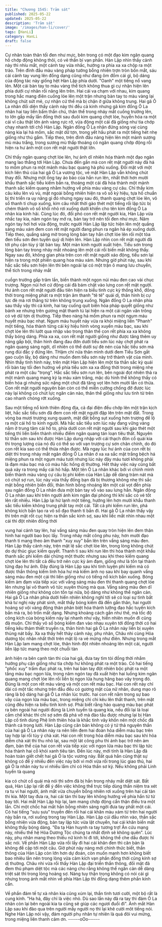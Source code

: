 ```yaml
---
title: "Chương 1545: Trảm sát"
published: 2025-05-22
updated: 2025-05-22
description: 'Trảm sát'
image: '/images/han-li/cover/'
tags: [HanLi]
category: HanLi
draft: false
---
```


Cự nhân toàn thân tối đen như mực, bên trong có một đạo kim
ngân quang hồ chớp động không thôi, có vẻ thần bí vạn phần.
Hàn Lập nhìn thấy cảnh này thì nhíu mắt, một cánh tay vừa nhấc,
hướng ra phía xa xa chộp ra một trảo.
Trên đỉnh đầu màu vàng pháp tướng bỗng nhiên trợn tròn bốn
mắt, sáu cái cánh tay vung lên đồng dạng cũng như đang ôm
đồm cái gì, bộ dáng của động tác này giống hệt Hàn Lập phía
dưới.
"Oanh" một tiếng nổ vang lên.
Một cái bàn tay to màu vàng thể tích không thua gì cự nhận hiện
lên phía dưới cự nhân rồi nâng lên trên.
Hai cái va chạm với nhau, kim quang trong hắc mang điên cuồng
lóe lên một trận nhưng bàn tay to màu vàng lại không chút sứt
mẻ, cự nhận cứ thế mà bị chặn ở giữa không trung.
Hai gã Ô La nhân đối diện thấy cảnh này thì đều cả kinh nhưng
gã kim đồng Ô La nhân hai tay liền bấm thần chú, thân thể trong
nháy mắt cuồng trướng lên, to lớn gấp mấy lần đồng thời sau
đuôi kim quang chợt lóe, huyễn hóa ra một cái vĩ câu thật lớn ánh
vàng rực rỡ, vừa động một cái đã giống như tia chớp chạy nhanh
tới chỗ Hàn Lập.
Ngân đồng Ô La nhân đứng sóng vai cùng nàng kia lại há mồm,
sắc mặt dữ tợn, trong yết hầu phát ra một tiếng hét nhẹ giống như
thú gầm.
Tiếp theo, trên đỉnh đầu nàng hiện lên một mảnh sương mù màu
trắng, trong sương mù thấp thoáng có ngân quang chớp động rồi
hiện ra hư ảnh một con rết mặt người thật lớn.

Chỉ thấy ngân quang chợt lóe lên, hư ảnh dĩ nhiên hóa thành một
đạo ngân mang lao thẳng tới Hàn Lập. Chưa đến gần mà con rết
mặt người này đã há to mồm phun ra một mảnh màu bạc quang
hà phủ xuống.
Đối mặt với một kích liên thủ của hai gã Ô La vương tộc, vẻ mặt
Hàn Lập vẫn không chút thay đổi.
Nhưng một ống tay áo bào của hắn run lên, nhất thời hơn mười
khẩu thanh sắc tiểu kiếm bắn ra, thoáng một cái đã hóa thành một
mảnh thanh sắc kiếm quang nhằm hướng về phía màu vàng cự
câu.
Chỉ thấy kim câu kêu lên vù vù, mặt ngoài bỗng nhiên hiện ra vô
số ký hiệu, tựa hồ chuẩn bị thi triển ra uy năng gì đó nhưng ngay
sau đó, thanh quang chợt lóe lên, vô số thanh ti chụp xuống, kim
câu nhất thời gào thét một tiếng rồi lập tức bị chém thành vô số
khối nhỏ rơi xuống dưới khiến cho tên kim đồng Ô La nhân kia
kinh hãi.
Cùng lúc đó, đối phó con rết mặt người kia, Hàn Lập vừa nhấc tay
kia, năm ngón tay mở ra, bàn tay trở nên tối đen như mực. Năm
ngón tay hơi hơi vừa động, trước người Hàn Lập lập tức hiện lên
một quầng sáng màu xám đem con rết mặt người đang phun ra
ngân hà ép xuống dưới. Tiếp theo, quầng sáng mờ trong lòng bàn
tay hắn chợt lóe lên rồi một tòa đen tiểu sơn đen tuyền quỷ dị hiện
lên. Hàn Lập nhìn con rết mặt người đã tới phụ cận tùy ý lật bàn
tay.
Một màn kinh người xuất hiện.
Tiểu sơn trong lòng bàn tay trong nháy mắt nhoáng lên một cái rồi
biến mất không thấy.
Ngay sau đó, không gian phía trên con rết mặt người xáo động,
tiểu sơn lại hiện ra trong một phiến quang hoa màu xám.
Nhưng giờ phút này, sau khi hắc sắc tiểu sơn hiện lên thì bên
ngoài lại có một trận ô mang lưu chuyển, thể tích trong nháy mắt

cuồgn trướng gấp trăm lần, biến thành một ngọn núi màu đen cao
vài chục trượng.
Ngọn núi hơi cử động cái đã bám chặt vào lưng con rết mặt
người.
Hư ảnh con rết mặt người đầu tiên hiện ra biểu tình cực kỳ thống
khổ, đồng thời trong miệng phát ra một trận âm thanh "tê tê" quái
dị, thân hình bị cự lực đè mà rơi thẳng từ trên không trung xuống.
Ngân đồng O La nhân phía sau thấy vậy thì cả kinh, hai tay cuống
quít biến hóa pháp quyết giống như bánh xe nhưng trên gương
mặt thanh tú lại hiện ra một cái ngân văn trông có vẻ dữ tợn dị
thường.
Tiếp theo nàng há mồm phun ra một ngụm máu huyết màu bạc
nhạt. Ngụm máu huyết này vừa ra khỏi miệng liền "Phanh" một
tiếng, hóa thành từng cái ký hiệu hình vòng xuyến màu bạc, sau
khi chợt lóe lên thì lướt qua nhập vào trong thân thể con rết phía
xa xa không thấy bóng dáng.
Phía xa xa, con rết mặt người giống như được tăng thêm uy năng
gấp bội, thân hình đang đau đớn dưới tiểu sơn lúc này chợt phát
ra ngân quang sáng ngời, dĩ nhiên có thể dưới sự đè nén của hắc
tiểu sơn mà rung đùi đắc ý đứng lên. THậm chí nửa thân mình
dưới đem Tiểu Sơn gắt gao cuộn lấy, bộ dáng như muốn đem tiểu
sơn này trở thành vật của mình.
Nhìn thấy tình hình này, trên mặt Hàn Lập hiện lên một tia thần
sắc kỳ quái rồi bàn tay tối đen hướng về phía tiểu sơn xa xa đồng
thời trong miệng nhẹ phát ra một câu "trọng".
Hắc sắc tiểu sơn run lên, bên ngoài đọt nhiên thả ra một mảnh
quang mang kỳ lạ màu xám trắng, mặc dù hình thể không thấy có
biến hóa gì nhưng sức nặng một chút đã tăng vọt lên hơn mười
lần có thừa.
Con rết mặt người nguyên bản còn có thể miễn cưỡng chống đỡ
được lúc này lại không có chút lực ngăn cản nào, thân thể giống
như lưu tinh từ trên cao nhanh chóng rớt xuống.

Sau một tiếng nổ kinh thiên động địa, cả đại điện đều chớp lên
một trận kịch liệt, hắc sắc tiểu sơn đã đem con rết mặt người đập
lên trên mặt đất.
Trong vòng ba mươi trượng xung quanh, mặt đất bỗng sụt xuống
hơn trượng để lộ ra một cái hố to kinh người.
Mà hắc sắc tiểu sơn lúc này đang vững vàng nằm ở trung tâm cái
hố to, phía dưới con rết mặt người sau khi gào thét một tiếng thì
liền biến thành nhiều điểm ngân quang tán loạn tiêu thất.
Nguyên từ thần sơn sau khi được Hàn Lập dung nhập với cái
thạch đôn cổ quái kia thì trọng lượng của nó đủ có thể so với vạn
trượng cự sơn chân chính, do đó con rết kia sao có thể thừa nhận
được.
Mà ngay lúc hư ảnh của con rết bị diệt thì trong nháy mắt ngân
đồng Ô La nhân ở xa xa sắc mặt trắng bệch há miệng phun ra
một ngụm máu tươi nhưng lúc này đây máu tươi không phải là
đạm màu bạc mà có màu hắc hồng dị thường.
Hết thảy việc này cũng bất quá xảy ra trong mấy cái hô hấp.
Một tên Ô La nhân khác bởi vì chính mình biến thành màu vàng
cự câu bị phi kiếm của Hàn Lập dễ dàng trảm nát mà có chút sợ
run, lúc này vừa thấy đồng bạn đã bị thương không nhẹ thì sắc
mặt bỗng nhiên biến đổi, thân hình bỗng nhoáng lên một cái vọt
đến phía sau ngân đồng Ô La nhân đưa một bàn tay vỗ vào sau
lưng hắn.
Ngân đồng Ô La nhân sau khi trên người ánh kim ngân đại phóng
thì khí sắc có vẻ tốt lên rất nhiều.
Hàn Lập lại hừ lạnh một tiếng, hướng lên hơn mười khẩu thanh
sắc tiểu kiếm không trung phất tay một cái. Tất cả phi kiếm run
lên, phá không kích bắn tạo ra vô số đạo thanh ti bắn đi.
Hai gã Ô La nhân thấy vậy thì trên mặt rốt cục hiện ra thần sắc
kinh sợ, sau khi liếc mắt nhìn nhau một cái thì đột nhiên đồng thời

vung hai cánh tay lên, hai vầng sáng màu đen quay tròn hiện lên
đem thân hình hai người bao bọc lấy.
Trong nháy mắt công phu này, hơn mười đạo thanh ti mang theo
âm thanh "xuy xuy" bắn lên trên vầng sáng màu đen. Hàn Lập
thấy cảnh này, trên mặt lệ sắc chợt lóe lên, trong lòng không chút
do dự thúc giục kiếm quyết.
Thanh ti sau khi run lên thì hóa thành một khẩu thanh sắc phi
kiếm dài chừng một thước nhưng sau khi theo kiếm quang chợt
lóe lên thì tất cả đều trở nên cực kỳ ảm đạm, giống như là tồn tại
thành từng đạo hư ảnh.
Đây đúng là Hàn Lập sau khi tinh luyện phi kiếm mà có được thần
thông kiếm linh hóa hư mà kiếm ảnh nọ sau khi bay quanh vầng
sáng màu đen một cái thì liền giống như có tiếng nổ kích bắn
xuống.
Bóng kiếm ảm đạm vừa tiếp xúc với vầng sáng màu đen thì thanh
quang chợt lóe lên nhưng lại vô thanh vô tức xuyên thủng mà
qua. Vầng sáng màu đen dĩ nhiên giống như không còn tồn tại
nữa, bộ dáng như không thể ngăn cản.
Hai gã Ô La nhân phía dưới hiển nhiên không nghĩ tới sẽ có loại
sự tình bất khả tư nghị này phát sinh, mắt thấy bóng kiếm đã đến
gần thân, hai người hoảng sợ vội vàng động thân phân biệt hóa
thành lưỡng đạo hắc tuyến kích bắn mà ra, bỏ trốn mất dạng.
Nhưng khoảng cách gần như thế, mà tốc độ công kích của bóng
kiếm này lại nhanh như vậy, hiển nhiên muốn đi cũng đã muộn.
Chỉ thấy vô số bóng kiếm đan vào nhau xuyên tới đồng thời có hai
tiếng kêu thảm thiết truyền ra, thân hình hai gã Ô La nhân này liền
bị xuyên thủng nát bấy.
Xa xa thấy hết thảy cảnh này, phụ nhân, Châu nhi cùng Hỏa
dương tộc nhân nhất thời trên mặt lộ ra vẻ mừng như điên.
Nhưng trong mắt Hàn Lập lam mang chợt lóe, thân hình đột nhiên
nhoáng lên một cái, người liền lập tức mang theo một chuỗi tàn

ảnh hiện ra bên cạnh tàn thi của hai gã, đưa tay tìm tòi đồng thời
nhắm hướng phụ cận giống như tia chớp hư không phát ra một
trảo.
Có hai tiếng "phốc xuy" trầm đục phát ra, trên hai bàn tay đột
nhiên bộc phát ra một tầng màu bạc ngọn lửa, trong năm ngón
tay đã xuất hiện hai luồng kim ngân quang mang chợt lóe lên rồi
liền bị ngọn lửa hung hăng bao vây trong đó.
Đúng là một con rết màu vàng và một con rết màu bạc.
Hai con rết này chỉ dài có một tấc nhưng trên đầu đều có gương
mặt của nữ nhân, dung mạo rõ ràng là bộ dáng hai gã Ô La nhân
lúc trước.
hai con rết nằm trong sự bao vây của ngọn lửa màu bạc, trong
miệng chi chi kêu lên thất thanh, trên mặt cũng đều hiện ra biểu
tình kinh sợ.
Phải biết rằng hào quang màu bạc phát ra bên ngoài hai người
đúng là Linh tuyền tà quang kia, nếu đổi lại là loại cấm chế khác
thì chỉ sợ sớm đã phá vỡ mà đào tẩu được nhưng lại bị Hàn Lập
cố tình dùng Phệ linh thiên hỏa là khắc tinh vây khốn nên một
chốc đã thành cá trong lưới.
Hàn Lập cũng căn bản không có ý tứ thả nguyên thần của hai gã
Ô La nhân này ra nên liền đem hai đoàn hỏa diễm màu bạc trên
tay hợp lại rồi tùy ý chà xát.
Hai con rết trong hỏa diễm màu bạc sau khi hỏa diễm chà xát thì
thu nhỏ lại, sau một lát công phu thì ánh bạc trở nên ảm đạm, bản
thể của hai con rết vừa tiếp xúc với ngọn lửa màu bạc thì lập tức
hóa thành hai cỗ khói xanh tiêu tán.
Đến lúc này, mới tính là Hàn Lập đã hoàn toàn giết chết hai gã Ô
la tộc vương này.
Bất quá hắn cũng thật sự không có để ý nhiều đến việc này bởi vì
mới vừa rồi trong lúc giao thủ, hai gã Ô la nhân này tu vi nhiều
lắm chỉ có Hóa thần sơ kỳ. Nếu không phải Linh tuyền tà quang

kia có chút cổ quái mà nói thì sớm đã bị hắn trong nháy mắt diệt
sát.
Bất quá, Hàn Lập lại rất để ý đến việc không thể trực tiếp dùng
thần niệm tra xét ra tu vi hai người, ánh mắt vừa chuyển bỗng
nhiên rơi xuống trên hai cái tàn thi kia.
Một tay đưa ra, hai cái tàn thi bay lên không hướng về phía hắn
từ từ bay tới.
Hai mắt Hàn Lập híp lại, lam mang chớp động cẩn thận điều tra
một lần. Chỉ một chốc hai mắt hắn bỗng nhiên sáng ngời đưa tay
phất một cái.
Có hai tiếng "sưu sưu" truyền đến rồi hai cái khăn màu xám từ
trên hai người này bắn ra, rơi xuống trong tay Hàn Lập.
Hàn Lập cúi đầu nhìn vào, thần sắc bỗng nhiên vừa động, bàn tay
lập tức vừa lật chuyển, hai cái khăn biến mất không thấy bóng
dáng.
"Đa tạ Hàn huynh ra tay tương trợ! Ân cứu mạng này, nhiều thế
hệ Hỏa Dương Tộc chúng ta nhất định sẽ không quên". Lúc này,
phụ nhân mang theo thiếu nữ kinh hỉ đi tới, không thể che dấu
được hỉ sắc nói.
Về phần Hàn Lập vừa rồi lấy đi hai cái khăn đen thì căn bản là
không đề cập tới một câu.
Giờ phút này nàng mới chính thức biết, thần thông của Hàn Lập
còn lớn hơn dự đoán, còn muốn mạnh hơn không biết bao nhiêu
lần nên trong lòng vừa cảm kích vạn phần đồng thời cũng kính sợ
dị thường.
Châu nhi vừa rồi thấy Hàn Lập đại triển thần thông, đối mặt đã
đem thủ phạm diệt tộc mà các nàng cho rằng không thể ngăn cản
dễ dàng triệt sát thì trong lòng hoảng sợ.
Nàng tuy thận trọng không có nói cái gì nhưng trong ánh mắt nhìn
về phía Hàn Lập thì đồng dạng thêm phần kính cẩn.

Về phần đám tế tự xà nhân kia cũng xúm lại, thần tình tươi cười,
một bộ rất là cung kính.
"Ha hả, đây chỉ là việc nhỏ. Dù sao lần này đã ra tay thì đám Ô La
nhân còn lại bên ngoài kia ta cũng sẽ giúp các ngươi đuổi đi". Ánh
mắt Hàn Lập sau khi đảo qua trên người mấy người nọ thì lại khẽ
cười môt tiếng nói.
Nghe Hàn Lập nói vậy, đám người phụ nhân tự nhiên là quá đõi
vui mừng, trong miệng liên thanh cảm ơn.
------oOo------
